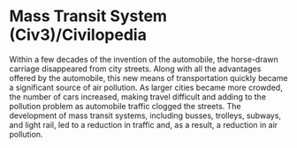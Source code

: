 # Mass Transit System (Civ3)/Civilopedia

Within a few decades of the invention of the automobile, the horse-drawn carriage disappeared from city streets. Along with all the advantages offered by the automobile, this new means of transportation quickly became a significant source of air pollution. As larger cities became more crowded, the number of cars increased, making travel difficult and adding to the pollution problem as automobile traffic clogged the streets. The development of mass transit systems, including busses, trolleys, subways, and light rail, led to a reduction in traffic and, as a result, a reduction in air pollution.